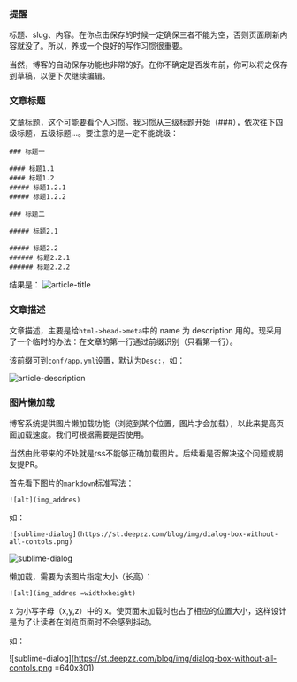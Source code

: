 ### 提醒
标题、slug、内容。在你点击保存的时候一定确保三者不能为空，否则页面刷新内容就没了。所以，养成一个良好的写作习惯很重要。

当然，博客的自动保存功能也非常的好。在你不确定是否发布前，你可以将之保存到草稿，以便下次继续编辑。

### 文章标题
文章标题，这个可能要看个人习惯。我习惯从三级标题开始（###），依次往下四级标题，五级标题...。要注意的是一定不能跳级：
```
### 标题一

#### 标题1.1
#### 标题1.2
##### 标题1.2.1
##### 标题1.2.2

### 标题二

##### 标题2.1

##### 标题2.2
###### 标题2.2.1
###### 标题2.2.2
```

结果是：
![article-title](http://7xokm2.com1.z0.glb.clouddn.com/article-title.png)

### 文章描述
文章描述，主要是给`html->head->meta`中的 name 为 description 用的。现采用了一个临时的办法：在文章的第一行通过前缀识别（只看第一行）。

该前缀可到`conf/app.yml`设置，默认为`Desc:`，如：

![article-description](http://7xokm2.com1.z0.glb.clouddn.com/img/article-description.png)

### 图片懒加载
博客系统提供图片懒加载功能（浏览到某个位置，图片才会加载），以此来提高页面加载速度。我们可根据需要是否使用。

当然由此带来的坏处就是rss不能够正确加载图片。后续看是否解决这个问题或朋友提PR。

首先看下图片的`markdown`标准写法：
```
![alt](img_addres)
```
如：
```
![sublime-dialog](https://st.deepzz.com/blog/img/dialog-box-without-all-contols.png)
```
![sublime-dialog](https://st.deepzz.com/blog/img/dialog-box-without-all-contols.png)

懒加载，需要为该图片指定大小（长高）：
```
![alt](img_addres =widthxheight)
```

x 为小写字母（x,y,z）中的 x。使页面未加载时也占了相应的位置大小，这样设计是为了让读者在浏览页面时不会感到抖动。

如：

![sublime-dialog](https://st.deepzz.com/blog/img/dialog-box-without-all-contols.png =640x301)


